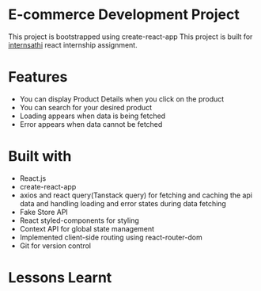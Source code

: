 # E-commerce Development Project

This project is bootstrapped using create-react-app
This project is built for [internsathi](https://internsathi.com/) react internship assignment.

# Features

- You can display Product Details when you click on the product
- You can search for your desired product
- Loading appears when data is being fetched
- Error appears when data cannot be fetched

# Built with

- React.js
- create-react-app
- axios and react query(Tanstack query) for fetching and caching the api data and handling loading and error states during data fetching
- Fake Store API
- React styled-components for styling
- Context API for global state management
- Implemented client-side routing using react-router-dom
- Git for version control

# Lessons Learnt
